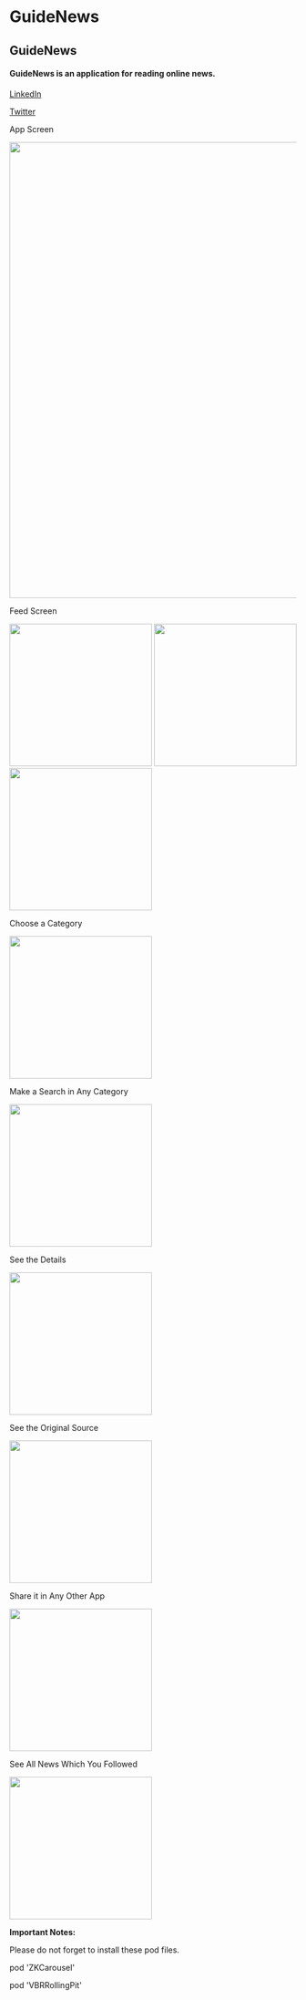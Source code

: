 
# GuideNews
<h2> <b> GuideNews  </b> </h2>
<h4> <b> GuideNews is an application for reading online news. </b> </h4> 
 
<a href="https://www.linkedin.com/in/onurustunel/"> LinkedIn </a> <p>
<a href="https://twitter.com/onur_ustunel"> Twitter </a>
 <p>
<p>App Screen </p>
<img src="GuideNews/GuideNews/Assets.xcassets/ss/ss1.jpg"  width="800" > <p>
<p>Feed Screen </p>
<img src="GuideNews/GuideNews//Assets.xcassets/ss/ss2.png"  width="250" >
<img src="GuideNews/GuideNews//Assets.xcassets/ss/ss3.png"  width="250" >
<img src="GuideNews/GuideNews//Assets.xcassets/ss/ss4.png"  width="250" >
<p>Choose a Category </p>
<img src="GuideNews/GuideNews//Assets.xcassets/ss/ss5.png"  width="250" >
<p>Make a Search in Any Category </p>
<img src="GuideNews/GuideNews//Assets.xcassets/ss/ss6.png"  width="250" >
<p>See the Details </p>
<img src="GuideNews/GuideNews//Assets.xcassets/ss/ss7.png"  width="250" >
<p> See the Original Source </p>
<img src="GuideNews/GuideNews//Assets.xcassets/ss/ss8.png"  width="250" >
<p> Share it in Any Other App </p>
<img src="GuideNews/GuideNews//Assets.xcassets/ss/ss9.png"  width="250" > 
<p> See All News Which You Followed </p>
<img src="GuideNews/GuideNews//Assets.xcassets/ss/ss10.png"  width="250" >



<b>  Important Notes:  </b>

Please do not forget to install these pod files.

pod 'ZKCarousel'

pod 'VBRRollingPit'
